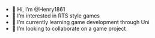 - 👋 Hi, I’m @Henry1861 
- 👀 I’m interested in RTS style games
- 🌱 I’m currently learning game development through Uni 
- 💞️ I’m looking to collaborate on a game project

<!---
Henry1861/Henry1861 is a ✨ special ✨ repository because its `README.md` (this file) appears on your GitHub profile.
You can click the Preview link to take a look at your changes.
--->

